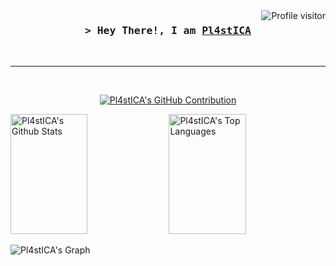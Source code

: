 
<a href="https://komarev.com/ghpvc/?username=Pl4stICA">
  <img align="right" src="https://komarev.com/ghpvc/?username=Pl4stICA&label=Visitors&color=0e75b6&style=flat" alt="Profile visitor" />
</a>



<!-- Intro  -->
<h3 align="center">
        <samp>&gt; Hey There!, I am
                <b><a target="_blank" href="https://Pl4stICA.com">Pl4stICA</a></b>
        </samp>
</h3>


<p align="center"> 

</p>





<br/>
<hr/>
<br/>


<p align="center">
  <a href="https://github.com/Pl4stICA">
    <img src="https://github-profile-summary-cards.vercel.app/api/cards/profile-details?username=Pl4stICA&theme=radical" alt="Pl4stICA's GitHub Contribution"/>
  </a>
</p>

<a> 
    <a href="https://github.com/alsiam"><img alt="Pl4stICA's Github Stats" src="https://denvercoder1-github-readme-stats.vercel.app/api?username=Pl4stICA&show_icons=true&count_private=true&theme=react&border_color=7F3FBF&bg_color=0D1117&title_color=F85D7F&icon_color=F8D866" height="192px" width="49.5%"/></a>
  <a href="https://github.com/Pl4stICA"><img alt="Pl4stICA's Top Languages" src="https://denvercoder1-github-readme-stats.vercel.app/api/top-langs/?username=Pl4atICA&langs_count=8&layout=compact&theme=react&border_color=7F3FBF&bg_color=0D1117&title_color=F85D7F&icon_color=F8D866" height="192px" width="49.5%"/></a>
  <br/>
</a>


![Pl4stICA's Graph](https://github-readme-activity-graph.vercel.app/graph?username=Pl4stICA&custom_title=Al%20Pl4stICA's%20GitHub%20Activity%20Graph&bg_color=0D1117&color=7F3FBF&line=7F3FBF&point=7F3FBF&area_color=FFFFFF&title_color=FFFFFF&area=true)
